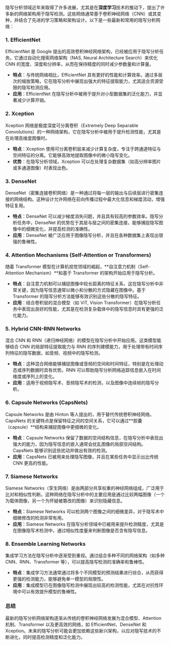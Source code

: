 隐写分析领域近年来取得了许多进展，尤其是在**深度学习**技术的推动下，提出了许多新的网络架构用于隐写检测。这些网络通常基于卷积神经网络（CNN）或其变种，并结合了先进的学习策略和架构设计。以下是一些最新和常用的隐写分析网络：

### 1. **EfficientNet**
EfficientNet 是 Google 提出的高效卷积神经网络架构，已经被应用于隐写分析任务。它通过自动化搜索网络架构（NAS, Neural Architecture Search）来优化 CNN 的宽度、深度和分辨率，从而在保持精度的同时减少参数量和计算量。

- **特点**：与传统网络相比，EfficientNet 具有更好的性能和计算效率。通过多层次的缩放策略，它在隐写分析中展现出强大的特征提取能力，尤其适合资源受限的隐写检测应用。
- **应用**：EfficientNet 在隐写分析中被用于提升对小型数据集的泛化能力，并显著减少计算开销。

### 2. **Xception**
Xception 网络是极度深度可分离卷积（Extremely Deep Separable Convolutions）的一种网络架构，它在隐写分析中被用于提升检测性能，尤其是在处理高维度图像时。

- **特点**：Xception 使用可分离卷积层来减少计算复杂度，专注于跨通道特征与空间特征的分离。它能够高效地提取图像中的微小隐写变化。
- **优势**：在隐写分析领域，Xception 可以在处理复杂数据集（如高分辨率图片或多通道图像）时表现出色。

### 3. **DenseNet**
DenseNet（密集连接卷积网络）是一种通过将每一层的输出与后续层进行密集连接的网络结构。这种设计允许网络在前向传播过程中最大化信息和梯度流动，增强特征复用。

- **特点**：DenseNet 可以减少梯度消失问题，并且具有较高的参数效率。隐写分析任务中，DenseNet 的优势在于其层与层之间的密集连接，能够捕捉隐写图像中的细微变化，并提高检测的准确性。
- **应用**：DenseNet 被广泛应用于图像隐写分析，并且在各种数据集上表现出很强的鲁棒性。

### 4. **Attention Mechanisms (Self-Attention or Transformers)**
随着 Transformer 模型在计算机视觉领域的崛起，**自注意力机制（Self-Attention Mechanism）**和基于 Transformer 的架构开始应用于隐写分析。

- **特点**：自注意力机制可以捕捉图像中较长距离的特征关系，这在隐写分析中非常关键，因为隐写信息通常以微小和分散的方式隐藏在图像中。基于 Transformer 的隐写分析方法能够有效识别这些分散的隐写特征。
- **应用**：结合卷积层的混合模型（如 ViT, Vision Transformer）在隐写分析任务中表现出良好的性能，尤其是在检测复杂载体中的隐写信息时具有更强的泛化能力。

### 5. **Hybrid CNN-RNN Networks**
混合 CNN 和 RNN（递归神经网络）的模型在隐写分析中开始应用。这类模型能够结合 CNN 的局部特征提取能力与 RNN 的序列建模能力，用于处理带有时间序列特征的隐写数据，如音频、视频中的隐写检测。

- **特点**：这种混合网络能够捕捉图像或音频的空间和时间特征，特别是在处理动态或序列数据时具有优势。RNN 可以帮助隐写分析网络追踪信息嵌入在时间维度或序列上的变化。
- **应用**：适用于视频隐写术、音频隐写术的检测，以及图像中连续帧的隐写分析。

### 6. **Capsule Networks (CapsNets)**
Capsule Networks 是由 Hinton 等人提出的，用于替代传统卷积神经网络。CapsNets 的关键特点是保留特征之间的空间关系，它可以通过**胶囊（capsule）**结构来捕捉图像中更细微的变化。

- **特点**：Capsule Networks 保留了数据的空间结构信息，在隐写分析中表现出强大的能力，因为隐写信息的嵌入通常会扰乱图像的局部空间结构。CapsNets 能够识别这些扰动并做出有效的检测。
- **应用**：CapsNets 已被用来处理隐写图像，并且在某些任务中显示出比传统 CNN 更高的性能。

### 7. **Siamese Networks**
Siamese Networks（孪生网络）是由两部分共享权重的神经网络组成，广泛用于比对和相似性判断。这种网络在隐写分析中的主要应用是通过比较两幅图像（一个为载体图像，另一个为怀疑被篡改的图像）来识别隐藏信息。

- **特点**：Siamese Networks 可以检测两个图像之间的细微差异，对于隐写术中细微修改的检测非常有用。
- **应用**：Siamese Networks 在隐写分析领域中已被用来提升检测精度，尤其是在图像隐写术检测中，通过相似性度量来判断图像是否含有隐写信息。

### 8. **Ensemble Learning Networks**
集成学习方法在隐写分析中逐渐受到重视。通过组合多种不同的网络架构（如多种 CNN、RNN、Transformer 等），可以提高隐写检测的准确率和鲁棒性。

- **特点**：集成学习方法通常通过将多个不同模型的预测结果进行综合，从而获得更强的检测能力，能够避免单一模型的局限性。
- **应用**：集成模型已在图像隐写检测中展现出较高的检测性能，尤其在对抗性环境中可以有效提升模型的鲁棒性。

### 总结
最新的隐写分析网络架构逐渐从传统的卷积神经网络发展为混合模型、Attention 机制、Transformer 以及更高效的网络，如 EfficientNet、DenseNet 和 Xception。未来的隐写分析可能会更加依赖这些新兴架构，以应对隐写技术的不断进化，同时提高检测精度和泛化能力。
